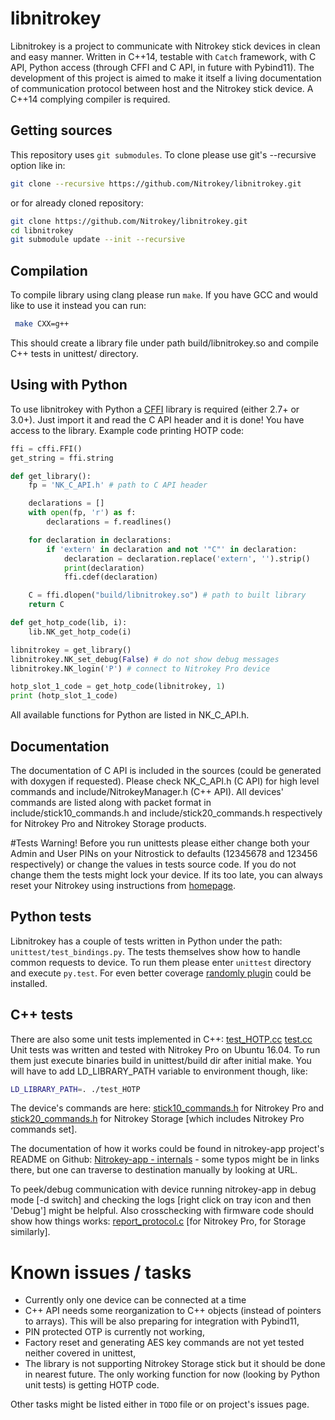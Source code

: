 # libnitrokey
Libnitrokey is a project to communicate with Nitrokey stick devices in clean and easy manner. Written in C++14, testable with `Catch` framework, with C API, Python access (through CFFI and C API, in future with Pybind11).
The development of this project is aimed to make it itself a living documentation of communication protocol between host and the Nitrokey stick device.
A C++14 complying compiler is required.

## Getting sources
This repository uses `git submodules`.
To clone please use git's --recursive option like in:
```bash
git clone --recursive https://github.com/Nitrokey/libnitrokey.git
```
or for already cloned repository:
```bash
git clone https://github.com/Nitrokey/libnitrokey.git
cd libnitrokey
git submodule update --init --recursive
```

## Compilation
To compile library using clang please run `make`. If you have GCC and would like to use it instead you can run:
```bash
 make CXX=g++
```
This should create a library file under path build/libnitrokey.so and compile C++ tests in unittest/ directory.

## Using with Python
To use libnitrokey with Python a [CFFI](http://cffi.readthedocs.io/en/latest/overview.html) library is required (either 2.7+ or 3.0+).
Just import it and read the C API header and it is done! You have access to the library. Example code printing HOTP code:
```python
ffi = cffi.FFI()
get_string = ffi.string

def get_library():
    fp = 'NK_C_API.h' # path to C API header

    declarations = []
    with open(fp, 'r') as f:
        declarations = f.readlines()

    for declaration in declarations:
        if 'extern' in declaration and not '"C"' in declaration:
            declaration = declaration.replace('extern', '').strip()
            print(declaration)
            ffi.cdef(declaration)

    C = ffi.dlopen("build/libnitrokey.so") # path to built library
    return C

def get_hotp_code(lib, i):
    lib.NK_get_hotp_code(i)

libnitrokey = get_library()
libnitrokey.NK_set_debug(False) # do not show debug messages
libnitrokey.NK_login('P') # connect to Nitrokey Pro device

hotp_slot_1_code = get_hotp_code(libnitrokey, 1)
print (hotp_slot_1_code)

```
All available functions for Python are listed in NK_C_API.h.

## Documentation
The documentation of C API is included in the sources (could be  generated with doxygen if requested).
Please check NK_C_API.h (C API) for high level commands and include/NitrokeyManager.h (C++ API). All devices' commands are listed along with packet format in include/stick10_commands.h and include/stick20_commands.h respectively for Nitrokey Pro and Nitrokey Storage products.

#Tests
Warning! Before you run unittests please either change both your Admin and User PINs on your Nitrostick to defaults (12345678 and 123456 respectively) or change the values in tests source code. If you do not change them the tests might lock your device. If its too late, you can always reset your Nitrokey using instructions from [homepage](https://www.nitrokey.com/de/documentation/how-reset-nitrokey).

## Python tests
Libnitrokey has a couple of tests written in Python under the path: `unittest/test_bindings.py`. The tests themselves show how to handle common requests to device.
To run them please enter `unittest` directory and execute `py.test`. For even better coverage [randomly plugin](https://pypi.python.org/pypi/pytest-randomly) could be installed.

## C++ tests
There are also some unit tests implemented in C++:
[test_HOTP.cc](https://github.com/Nitrokey/libnitrokey/blob/master/unittest/test_HOTP.cc)
[test.cc](https://github.com/Nitrokey/libnitrokey/blob/master/unittest/test.cc)
Unit tests was written and tested with Nitrokey Pro on Ubuntu 16.04. To run them just execute binaries build in unittest/build dir after initial make. You will have to add LD_LIBRARY_PATH variable to environment though, like:
```bash
LD_LIBRARY_PATH=. ./test_HOTP
```

The device's commands are here:
[stick10_commands.h](https://github.com/Nitrokey/libnitrokey/blob/hotp_tests/include/stick10_commands.h)
for Nitrokey Pro and
[stick20_commands.h](https://github.com/Nitrokey/libnitrokey/blob/hotp_tests/include/stick20_commands.h)
for Nitrokey Storage [which includes Nitrokey Pro commands set].

The documentation of how it works could be found in nitrokey-app project's README on Github:
[Nitrokey-app - internals](https://github.com/Nitrokey/nitrokey-app/blob/master/README.md#internals) - some typos might be in links there, but one can traverse to destination manually by looking at URL.

To peek/debug communication with device running nitrokey-app in debug mode [-d switch] and checking the logs
[right click on tray icon and then 'Debug'] might be helpful. Also crosschecking with
firmware code should show how things works:
[report_protocol.c](https://github.com/Nitrokey/nitrokey-pro-firmware/blob/master/src/keyboard/report_protocol.c)
[for Nitrokey Pro, for Storage similarly].

# Known issues / tasks
* Currently only one device can be connected at a time
* C++ API needs some reorganization to C++ objects (instead of pointers to arrays). This will be also preparing for integration with Pybind11,
* PIN protected OTP is currently not working,
* Factory reset and generating AES key commands are not yet tested neither covered in unittest,
* The library is not supporting Nitrokey Storage stick but it should be done in nearest future. The only working function for now (looking by Python unit tests) is getting HOTP code.

Other tasks might be listed either in `TODO` file or on project's issues page.
